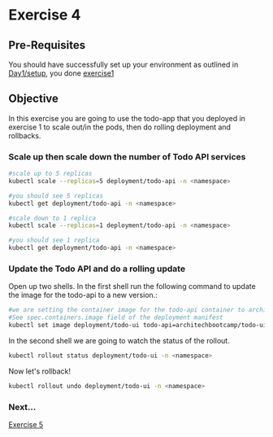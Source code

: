 # Exercise 4 #

## Pre-Requisites ##

You should have successfully set up your environment as outlined in [Day1/setup](./setup.md), you done [exercise1](./exercise1.md)

## Objective ##

In this exercise you are going to use the todo-app that you deployed in exercise 1 to scale out/in the pods, then do rolling deployment and rollbacks.

### Scale up then scale down the number of Todo API services ###

```sh
#scale up to 5 replicas
kubectl scale --replicas=5 deployment/todo-api -n <namespace>

#you should see 5 replicas
kubectl get deployment/todo-api -n <namespace>

#scale down to 1 replica
kubectl scale --replicas=1 deployment/todo-api -n <namespace>

#you should see 1 replica
kubectl get deployment/todo-api -n <namespace>
```

### Update the Todo API and do a rolling update ###

Open up two shells.  In the first shell run the following command to update the image for the todo-api to a new version.:

```sh
#we are setting the container image for the todo-api container to architechbootcamp/todo-api:1.0.1
#See spec.containers.image field of the deployment manifest
kubectl set image deployment/todo-ui todo-api=architechbootcamp/todo-ui:1.0.2
```

In the second shell we are going to watch the status of the rollout.

```sh
kubectl rollout status deployment/todo-ui -n <namespace>
```

Now let's rollback!

```sh
kubectl rollout undo deployment/todo-ui -n <namespace>
```

### Next... ###

[Exercise 5](./exercise5.md)
